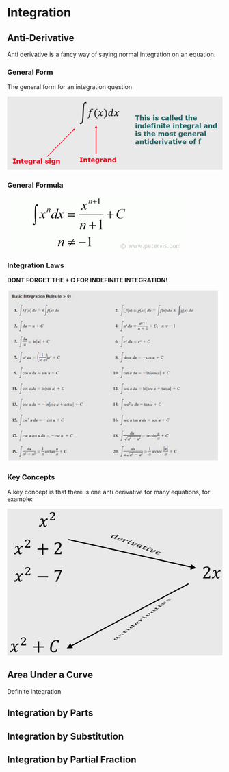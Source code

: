 # Integration

## Anti-Derivative

Anti derivative is a fancy way of saying normal integration on an equation.

### General Form

The general form for an integration question

![](../../../../.gitbook/assets/image%20%28127%29.png)

### General Formula

![](../../../../.gitbook/assets/image%20%28130%29.png)

### Integration Laws

**DONT FORGET THE + C FOR INDEFINITE INTEGRATION!**

![](../../../../.gitbook/assets/image%20%28128%29.png)

### Key Concepts

A key concept is that there is one anti derivative for many equations, for example:

![](../../../../.gitbook/assets/image%20%28126%29.png)

## Area Under a Curve

Definite Integration

## Integration by Parts

## **Integration** by Substitution

##  **Integration** by Partial Fraction

